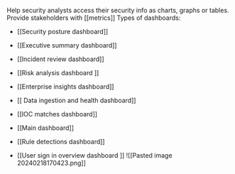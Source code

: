 Help security analysts access their security info as charts, graphs or tables.  
Provide stakeholders with [[metrics]]
Types of dashboards:
- [[Security posture dashboard]]
- [[Executive summary dashboard]]
- [[Incident review dashboard]]
- [[Risk analysis dashboard ]]

- [[Enterprise insights dashboard]]
- [[ Data ingestion and health dashboard]]
- [[IOC matches dashboard]]
- [[Main dashboard]]
- [[Rule detections dashboard]]
- [[User sign in overview dashboard ]]
  ![[Pasted image 20240218170423.png]]